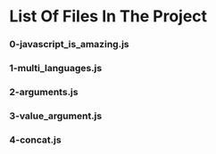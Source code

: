 # List Of Files In The Project

### 0-javascript_is_amazing.js

### 1-multi_languages.js

### 2-arguments.js

### 3-value_argument.js

### 4-concat.js

###    
